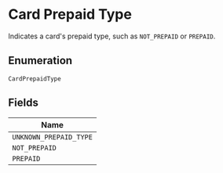 <!-- Optimized: 2025-10-06 -->
<!-- RPM: 1.6.2.1.1.6.2.1_card-prepaid-type_20251006 -->
<!-- Session: E2E RPM DNA Application -->
<!-- AOM: RND (Reggie & Dro) -->
<!-- COI: TECHNOLOGY -->
<!-- RPM: HIGH -->
<!-- ACTION: BUILD -->

# Card Prepaid Type

Indicates a card's prepaid type, such as `NOT_PREPAID` or `PREPAID`.

## Enumeration

`CardPrepaidType`

## Fields

| Name |
|  --- |
| `UNKNOWN_PREPAID_TYPE` |
| `NOT_PREPAID` |
| `PREPAID` |
